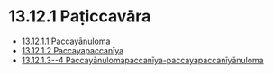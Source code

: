 # 13.12.1 Paṭiccavāra

* [13.12.1.1 Paccayānuloma](13.12.1/13.12.1.1.md)
* [13.12.1.2 Paccayapaccanīya](13.12.1/13.12.1.2.md)
* [13.12.1.3--4 Paccayānulomapaccanīya-paccayapaccanīyānuloma](13.12.1/13.12.1.3--4.md)
